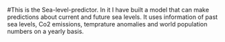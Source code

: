 #This is the Sea-level-predictor. In it I have built a model that can make predictions about current and future sea levels. It uses information of past sea levels, Co2 emissions, temprature anomalies and world population numbers on a yearly basis.
